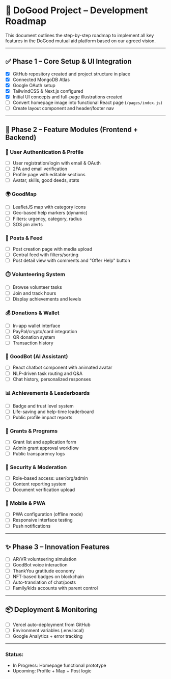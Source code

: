
# 🚀 DoGood Project – Development Roadmap

This document outlines the step-by-step roadmap to implement all key features in the DoGood mutual aid platform based on our agreed vision.

---

## ✅ Phase 1 – Core Setup & UI Integration
- [x] GitHub repository created and project structure in place
- [x] Connected MongoDB Atlas
- [x] Google OAuth setup
- [x] TailwindCSS & Next.js configured
- [x] Initial UI concepts and full-page illustrations created
- [ ] Convert homepage image into functional React page (`/pages/index.js`)
- [ ] Create layout component and header/footer nav

---

## 🔧 Phase 2 – Feature Modules (Frontend + Backend)

### 👤 User Authentication & Profile
- [ ] User registration/login with email & OAuth
- [ ] 2FA and email verification
- [ ] Profile page with editable sections
- [ ] Avatar, skills, good deeds, stats

### 🌍 GoodMap
- [ ] LeafletJS map with category icons
- [ ] Geo-based help markers (dynamic)
- [ ] Filters: urgency, category, radius
- [ ] SOS pin alerts

### 📣 Posts & Feed
- [ ] Post creation page with media upload
- [ ] Central feed with filters/sorting
- [ ] Post detail view with comments and "Offer Help" button

### ⏱️ Volunteering System
- [ ] Browse volunteer tasks
- [ ] Join and track hours
- [ ] Display achievements and levels

### 💰 Donations & Wallet
- [ ] In-app wallet interface
- [ ] PayPal/crypto/card integration
- [ ] QR donation system
- [ ] Transaction history

### 🧠 GoodBot (AI Assistant)
- [ ] React chatbot component with animated avatar
- [ ] NLP-driven task routing and Q&A
- [ ] Chat history, personalized responses

### 📊 Achievements & Leaderboards
- [ ] Badge and trust level system
- [ ] Life-saving and help-time leaderboard
- [ ] Public profile impact reports

### 🧾 Grants & Programs
- [ ] Grant list and application form
- [ ] Admin grant approval workflow
- [ ] Public transparency logs

### 🔐 Security & Moderation
- [ ] Role-based access: user/org/admin
- [ ] Content reporting system
- [ ] Document verification upload

### 📱 Mobile & PWA
- [ ] PWA configuration (offline mode)
- [ ] Responsive interface testing
- [ ] Push notifications

---

## ✨ Phase 3 – Innovation Features
- [ ] AR/VR volunteering simulation
- [ ] GoodBot voice interaction
- [ ] ThankYou gratitude economy
- [ ] NFT-based badges on blockchain
- [ ] Auto-translation of chat/posts
- [ ] Family/kids accounts with parent control

---

## 📦 Deployment & Monitoring
- [ ] Vercel auto-deployment from GitHub
- [ ] Environment variables (.env.local)
- [ ] Google Analytics + error tracking

---

### Status:
- In Progress: Homepage functional prototype
- Upcoming: Profile + Map + Post logic

